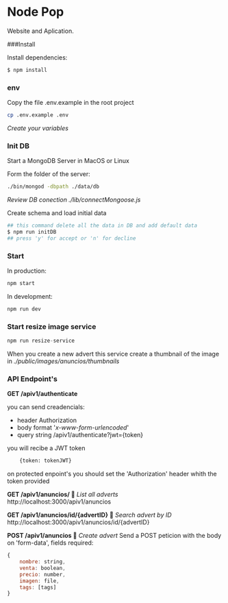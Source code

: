 # Node Pop

Website and Aplication.

###Install

Install dependencies:

```sh
$ npm install
```

### env

Copy the file .env.example in the root project

```sh
cp .env.example .env
```

_Create your variables_

### Init DB

Start a MongoDB Server in MacOS or Linux

Form the folder of the server:

```sh
./bin/mongod -dbpath ./data/db
```

_Review DB conection ./lib/connectMongoose.js_

Create schema and load initial data

```sh
## this command delete all the data in DB and add default data
$ npm run initDB
## press 'y' for accept or 'n' for decline
```

### Start

In production:

```sh
npm start
```

In development:

```sh
npm run dev
```

### Start resize image service

```js
npm run resize-service
```

When you create a new advert this service create a thumbnail of the image in _./public/images/anuncios/thumbnails_

### API Endpoint's

**GET /apiv1/authenticate**

you can send creadencials:

- header Authorization
- body format '_x-www-form-urlencoded_'
- query string /apiv1/authenticate?jwt={token}

you will recibe a JWT token

```sh
    {token: tokenJWT}
```

on protected enpoint's you should set the 'Authorization' header whith the token provided

**GET /apiv1/anuncios/ 🔐**
_List all adverts_
http://localhost:3000/apiv1/anuncios

**GET /apiv1/anuncios/id/{advertID} 🔐**
_Search advert by ID_
http://localhost:3000/apiv1/anuncios/id/{advertID}

**POST /apiv1/anuncios 🔐**
_Create advert_
Send a POST peticion with the body on 'form-data', fields required:

```js
{
    nombre: string,
    venta: boolean,
    precio: number,
    imagen: file,
    tags: [tags]
}
```
